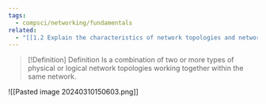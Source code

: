 ```yaml
---
tags:
  - compsci/networking/fundamentals
related:
  - "[[1.2 Explain the characteristics of network topologies and network types]]"
---
```



> [!Definition] Definition
> Is a combination of two or more types of physical or logical network topologies working together within the same network. 

![[Pasted image 20240310150603.png]]

